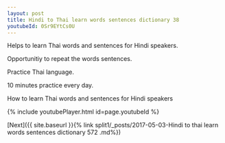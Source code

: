 ```yaml
---
layout: post
title: Hindi to Thai learn words sentences dictionary 38 
youtubeId: 0Sr9EYtCs0U
---
```

 
 
Helps to learn Thai words and sentences for Hindi speakers.

Opportunitiy to repeat the words sentences. 

Practice Thai language. 
 
10 minutes practice every day. 
 
How to learn Thai words and sentences for Hindi speakers 
 
{% include youtubePlayer.html id=page.youtubeId %}
 
 
[Next]({{ site.baseurl }}{% link  split1/_posts/2017-05-03-Hindi to thai learn words sentences dictionary 572 .md%})
 
